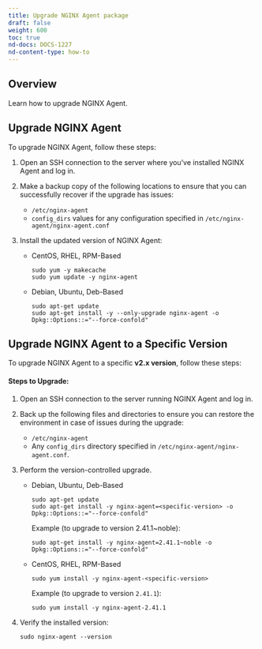 ```yaml
---
title: Upgrade NGINX Agent package
draft: false
weight: 600
toc: true
nd-docs: DOCS-1227
nd-content-type: how-to
---
```


## Overview

Learn how to upgrade NGINX Agent.

## Upgrade NGINX Agent

To upgrade NGINX Agent, follow these steps:

1. Open an SSH connection to the server where you’ve installed NGINX Agent and log in.

1. Make a backup copy of the following locations to ensure that you can successfully recover if the upgrade has issues:

    - `/etc/nginx-agent`
    - `config_dirs` values for any configuration specified in `/etc/nginx-agent/nginx-agent.conf`

1. Install the updated version of NGINX Agent:

    - CentOS, RHEL, RPM-Based

        ```shell
        sudo yum -y makecache
        sudo yum update -y nginx-agent
        ```

    - Debian, Ubuntu, Deb-Based

        ```shell
        sudo apt-get update
        sudo apt-get install -y --only-upgrade nginx-agent -o Dpkg::Options::="--force-confold"
        ```

## Upgrade NGINX Agent to a Specific Version

To upgrade NGINX Agent to a specific **v2.x version**, follow these steps:

#### Steps to Upgrade:

1. Open an SSH connection to the server running  NGINX Agent and log in.

1. Back up the following files and directories to ensure you can restore the environment in case of issues during the upgrade:

    - `/etc/nginx-agent`
    - Any `config_dirs` directory specified in `/etc/nginx-agent/nginx-agent.conf`.

1. Perform the version-controlled upgrade.

   - Debian, Ubuntu, Deb-Based

        ```shell
        sudo apt-get update
        sudo apt-get install -y nginx-agent=<specific-version> -o Dpkg::Options::="--force-confold"
        ```

        Example (to upgrade to version 2.41.1~noble):

        ```shell
        sudo apt-get install -y nginx-agent=2.41.1~noble -o Dpkg::Options::="--force-confold"
        ```

    - CentOS, RHEL, RPM-Based

        ```shell
        sudo yum install -y nginx-agent-<specific-version>
        ```

        Example (to upgrade to version `2.41.1`):

        ```shell
        sudo yum install -y nginx-agent-2.41.1
        ```

1. Verify the installed version:

    ```shell
    sudo nginx-agent --version
    ```
